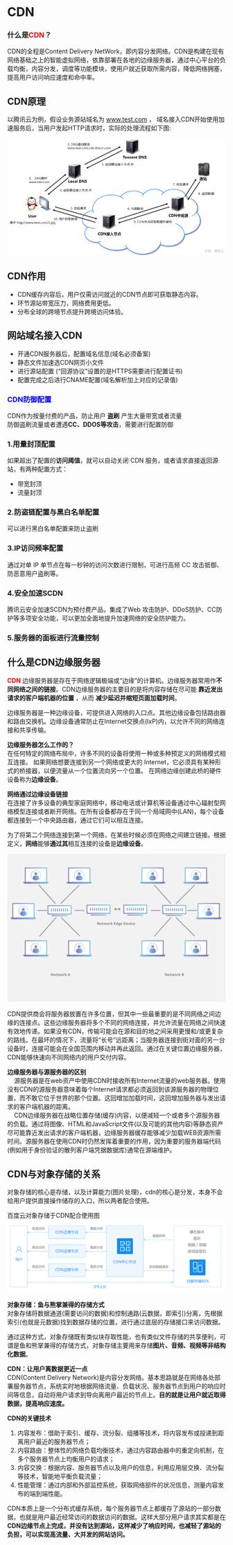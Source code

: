 # CDN #

**<h3>什么是<a style = "color:red">CDN</a>？</h3>**

CDN的全程是Content Delivery NetWork，即内容分发网络。CDN是构建在现有网络基础之上的智能虚拟网络，依靠部署在各地的边缘服务器，通过中心平台的负载均衡，内容分发，调度等功能模块，使用户就近获取所需内容，降低网络拥塞，提高用户访问响应速度和命中率。

## CDN原理 ##
以腾讯云为例，假设业务源站域名为 www.test.com ， 域名接入CDN开始使用加速服务后，当用户发起HTTP请求时，实际的处理流程如下图:

![](./images/cdn_access.png)

## CDN作用 ##

- CDN缓存内容后，用户仅需访问就近的CDN节点即可获取静态内容。
- 环节源站带宽压力，网络费用更低。
- 分布全球的跨境节点提升跨境访问体验。


## 网站域名接入CDN ##

- 开通CDN服务器后，配置域名信息(域名必须备案)
- 静态文件加速选CDN网页小文件
- 进行源站配置 (“回源协议”设置的是HTTPS需要进行配置证书)
- 配置完成之后进行CNAME配置(域名解析加上对应的记录值)

**<h3><a style="color:blue;">CDN防御配置</a></h3>**
CDN作为按量付费的产品，防止用户 **盗刷** 产生大量带宽或者流量<br>
防御盗刷流量或者遭遇**CC、DDOS等攻击**，需要进行配置防御<br>
### 1.用量封顶配置 ###
如果超出了配置的**访问阈值**，就可以自动关闭 CDN 服务，或者请求直接返回源站，有两种配置方式：

- 带宽封顶
- 流量封顶

### 2.防盗链配置与黑白名单配置 ###
可以进行黑白名单配置来防止盗刷

### 3.IP访问频率配置 ###
通过对单 IP 单节点在每一秒钟的访问次数进行限制，可进行高频 CC 攻击抵御、防恶意用户盗刷等。

### 4.安全加速SCDN ###
腾讯云安全加速SCDN为预付费产品，集成了Web 攻击防护、DDoS防护、CC防护等多项安全功能，可以更加全面地提升加速网络的安全防护能力。

### 5.服务器的面板进行流量控制 ###


## 什么是CDN边缘服务器 ##
**<a style="color:red;">CDN</a>** 边缘服务器是存在于网络逻辑极端或“边缘”的计算机。边缘服务器常用作**不同网络之间的链接**。CDN边缘服务器的主要目的是将内容存储在尽可能 **靠近发出请求的客户端机器的位置** ，从而 **减少延迟并缩短页面加载时间**。<br>

边缘服务器是一种边缘设备，可提供进入网络的入口点。其他边缘设备包括路由器和路由交换机。边缘设备通常防止在Internet交换点(IxP)内，以允许不同的网络连接和共享传输。

**边缘服务器怎么工作的？**<br>
在任何特定的网络布局中，许多不同的设备将使用一种或多种预定义的网络模式相互连接。 如果网络想要连接到另一个网络或更大的 Internet，它必须具有某种形式的桥接器，以便流量从一个位置流向另一个位置。 在网络边缘创建此桥的硬件设备称为**边缘设备**。


**网络通过边缘设备链接**<br>
在连接了许多设备的典型家庭网络中，移动电话或计算机等设备通过中心辐射型网络模型连接或者断开网络。在所有设备都存在于同一个局域网中(LAN)，每个设备都连接到一个中央路由器，通过它们可以相互连接。

为了将第二个网络连接到第一个网络，在某些时候必须在网络之间建立链接。根据定义，**网络**能够**通过其**相互连接的设备是**边缘设备**。

![](./images/network_edge_device.png)

CDN提供商会将服务器放置在许多位置，但其中一些最重要的是不同网络之间边缘的连接点。这些边缘服务器将多个不同的网络连接，并允许流量在网络之间快速有效地传递。如果没有CDN，传输可能会在源和目的地之间采用更慢和/或更复杂的路线。在最坏的情况下，流量将“长号”远距离；当服务器连接到街对面的另一台设备时，连接可能会在全国范围内移动并再此返回。通过在关键位置边缘服务器，CDN能够快速向不同网络内的用户交付内容。

**边缘服务器与源服务器的区别**<br>
&nbsp;&nbsp;&nbsp;&nbsp;源服务器是在web资产中使用CDN时接收所有Internet流量的web服务器。使用没有CDN的源服务器意味着每个Internet请求都必须返回到该源服务器的物理位置，而不敢它位于世界的那个位置。这回增加加载时间，这回增加服务器与发出请求的客户端机器的距离。<br>
&nbsp;&nbsp;&nbsp;&nbsp;CDN边缘服务器在战略位置存储(缓存)内容，以便减轻一个或者多个源服务器的负载。通过将图像、HTML和JavaScript文件(以及可能的其他内容)等静态资产尽可能靠近发出请求的客户端机器，边缘服务器缓存能够减少加载WEB资源所需时间。源服务器在使用CDN时仍然发挥着重要的作用，因为重要的服务器端代码(例如用于身份验证的散列客户端凭据数据库)通常在源端维护。


## CDN与对象存储的关系 ##

对象存储的核心是存储，以及计算能力(图片处理)，cdn的核心是分发，本身不会给用户提供直接操作储存的入口，所以两者配合使用。

百度云对象存储于CDN配合使用图
![](./images/cdn_bos.png)

**对象存储：鱼与熊掌兼得的存储方式**<br>
对象存储将数据通道(需要访问的数据)和控制通路(云数据，即索引)分离，先根据索引(也就是元数据)找到数据存储的位置，进行通过底层的存储接口来访问数据。

通过这种方式，对象存储既有类似块存取性能，也有类似文件存储的共享便利，可谓是鱼和熊掌兼得的存储方式，对象存储主要用来存储**图片、音频、视频等非结构化数据**。

**CDN：让用户离数据更近一点**<br>
CDN(Content Delivery Network)是内容分发网络。基本思路就是在网络各处部署服务器节点，系统实时地根据网络流量、负载状况、服务器节点到用户的响应时间等信息，自动将用户请求到导向离用户最近的节点上。**目的就是让用户就近取得数据，提高响应速度。**

**CDN的关键技术**

1. 内容发布：借助于索引、缓存、流分裂、组播等技术，将内容发布或投递到距离用户最近的服务器节点；
1. 内容路由：整体性的网络负载均衡技术，通过内容路由器中的重定向机制，在多个服务器节点上均衡用户的请求；
1. 内容交换：根据内容、服务器节点以及用户的信息，利用应用层交换、流分裂等技术，智能地平衡负载流量；
1. 性能管理：通过内部和外部监控系统，获取网络部件的状况信息，测量内容发布的端到端性能。

CDN本质上是一个分布式缓存系统，每个服务器节点上都缓存了源站的一部分数据，也就是用户最近经常访问的数据访问的数据。这样大部分用户请求其实都是在**CDN边缘节点上完成，并没有达到源站，这样减少了响应时间，也减轻了源站的负担，可以实现高流量、大并发的网站访问。**